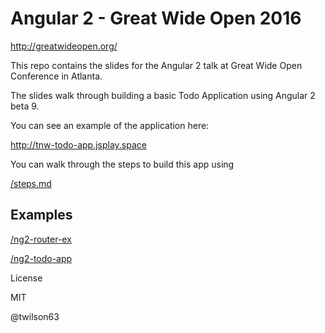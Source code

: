 # Angular 2 - Great Wide Open 2016

http://greatwideopen.org/

This repo contains the slides for the Angular 2 talk at Great Wide Open Conference
in Atlanta.

The slides walk through building a basic Todo Application using Angular 2 beta 9.

You can see an example of the application here:

http://tnw-todo-app.jsplay.space

You can walk through the steps to build this app using

[/steps.md](/steps.md)

## Examples

[/ng2-router-ex](/ng2-router-ex)

[/ng2-todo-app](/ng2-todo-app)

License

MIT

@twilson63
